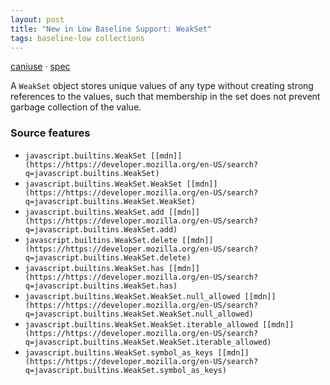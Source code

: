 ```yaml
---
layout: post
title: "New in Low Baseline Support: WeakSet"
tags: baseline-low collections
---
```


[caniuse](https://caniuse.com/?search=weakset) · [spec](https://tc39.es/ecma262/multipage/keyed-collections.html#sec-weakset-objects)

A `WeakSet` object stores unique values of any type without creating strong references to the values, such that membership in the set does not prevent garbage collection of the value.

### Source features

- ``javascript.builtins.WeakSet [[mdn]](https://https://developer.mozilla.org/en-US/search?q=javascript.builtins.WeakSet)``
- ``javascript.builtins.WeakSet.WeakSet [[mdn]](https://https://developer.mozilla.org/en-US/search?q=javascript.builtins.WeakSet.WeakSet)``
- ``javascript.builtins.WeakSet.add [[mdn]](https://https://developer.mozilla.org/en-US/search?q=javascript.builtins.WeakSet.add)``
- ``javascript.builtins.WeakSet.delete [[mdn]](https://https://developer.mozilla.org/en-US/search?q=javascript.builtins.WeakSet.delete)``
- ``javascript.builtins.WeakSet.has [[mdn]](https://https://developer.mozilla.org/en-US/search?q=javascript.builtins.WeakSet.has)``
- ``javascript.builtins.WeakSet.WeakSet.null_allowed [[mdn]](https://https://developer.mozilla.org/en-US/search?q=javascript.builtins.WeakSet.WeakSet.null_allowed)``
- ``javascript.builtins.WeakSet.WeakSet.iterable_allowed [[mdn]](https://https://developer.mozilla.org/en-US/search?q=javascript.builtins.WeakSet.WeakSet.iterable_allowed)``
- ``javascript.builtins.WeakSet.symbol_as_keys [[mdn]](https://https://developer.mozilla.org/en-US/search?q=javascript.builtins.WeakSet.symbol_as_keys)``
